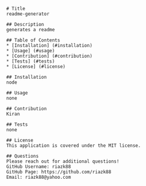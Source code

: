 

    # Title
    readme-generator
    
    ## Description
    generates a readme

    ## Table of Contents
    * [Installation] (#installation)
    * [Usage] (#usage)
    * [Contribution] (#contribution)
    * [Tests] (#tests)
    * [License] (#license)

    ## Installation
    node

    ## Usage
    none

    ## Contribution
    Kiran

    ## Tests
    none

    ## License
    This application is covered under the MIT license.

    ## Questions
    Please reach out for additional questions!
    GitHub Username: riazk88
    GitHub Page: https://github.com/riazk88
    Email: riazk88@yahoo.com
    